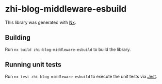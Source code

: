 # zhi-blog-middleware-esbuild

This library was generated with [Nx](https://nx.dev).

## Building

Run `nx build zhi-blog-middleware-esbuild` to build the library.

## Running unit tests

Run `nx test zhi-blog-middleware-esbuild` to execute the unit tests via [Jest](https://jestjs.io).
